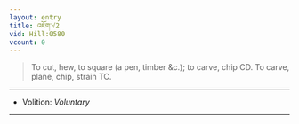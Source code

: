 ```yaml
---
layout: entry
title: འཇོག་√2
vid: Hill:0580
vcount: 0
---
```

> To cut, hew, to square (a pen, timber &c\.); to carve, chip CD\. To carve, plane, chip, strain TC\.

---
* Volition: _Voluntary_

---

